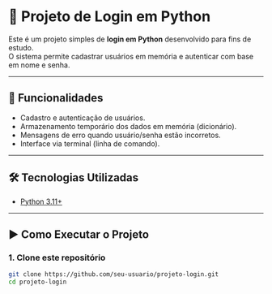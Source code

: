 # 🔐 Projeto de Login em Python

Este é um projeto simples de **login em Python** desenvolvido para fins de estudo.  
O sistema permite cadastrar usuários em memória e autenticar com base em nome e senha.

---

## 📌 Funcionalidades
- Cadastro e autenticação de usuários.
- Armazenamento temporário dos dados em memória (dicionário).
- Mensagens de erro quando usuário/senha estão incorretos.
- Interface via terminal (linha de comando).

---

## 🛠️ Tecnologias Utilizadas
- [Python 3.11+](https://www.python.org/)

---

## ▶️ Como Executar o Projeto

### 1. Clone este repositório
```bash
git clone https://github.com/seu-usuario/projeto-login.git
cd projeto-login

